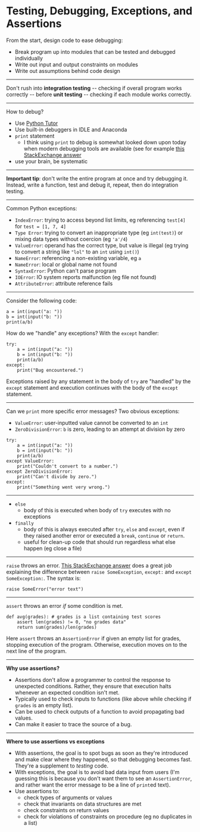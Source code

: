 


# Testing, Debugging, Exceptions, and Assertions
From the start, design code to ease debugging:
* Break program up into modules that can be tested and debugged individually
* Write out input and output constraints on modules
* Write out assumptions behind code design
***
Don't rush into **integration testing** -- checking if overall program works correctly -- before **unit testing** -- checking if each module works correctly.
***
How to debug?
* Use [Python Tutor](https://pythontutor.com/)
* Use built-in debuggers in IDLE and Anaconda
* `print` statement
	* I think using `print` to debug is somewhat looked down upon today when modern debugging tools are available (see for example [this StackExchange answer](https://stackoverflow.com/a/189570)
* use your brain, be systematic
***
**Important tip**: don't write the entire program at once and try debugging it. Instead, write a function, test and debug it, repeat, then do integration testing.
***
Common Python exceptions:
* `IndexError`: trying to access beyond list limits, eg referencing `test[4]` for `test = [1, 7, 4]`
* `Type Error`: trying to convert an inappropriate type (eg `int(test)`) or mixing data types without coercion (eg `'a'/4`)
* `ValueError`: operand has the correct type, but value is illegal (eg trying to convert a string like `"lol"` to an `int` using `int()`)
* `NameError`: referencing a non-existing variable, eg `a`
* `NameError`: local or global name not found
* `SyntaxError`: Python can't parse program
* `IOError`: IO system reports malfunction (eg file not found)
* `AttributeError`: attribute reference fails
***
Consider the following code:
```
a = int(input("a: "))
b = int(input("b: "))
print(a/b)
```
How do we "handle" any exceptions? With the `except` handler:
```
try:
	a = int(input("a: "))
	b = int(input("b: "))
	print(a/b)
except:
	print("Bug encountered.")
```
Exceptions raised by any statement in the body of `try` are "handled" by the `except` statement and execution continues with the body of the `except` statement.
***
Can we `print` more specific error messages? Two obvious exceptions: 
* `ValueError`: user-inputted value cannot be converted to an `int`
* `ZeroDivisionError`: `b` is zero, leading to an attempt at division by zero
```
try:
	a = int(input("a: "))
	b = int(input("b: "))
	print(a/b)
except ValueError:
	print("Couldn't convert to a number.")
except ZeroDivisionError:
	print("Can't divide by zero.")
except:
	print("Something went very wrong.")
```
***
* `else`
	* body of this is executed when body of `try` executes with no exceptions
* `finally`
	* body of this is always executed after `try`, `else` and `except`, even if they raised another error or executed a `break`, `continue` or `return`.
	* useful for clean-up code that should run regardless what else happen (eg close a file)
***
`raise` throws an error.
[This StackExchange answer](https://stackoverflow.com/a/56942544/21174206) does a great job explaining the difference between `raise SomeException`, `except:` and `except SomeException:`. 
The syntax is:
```
raise SomeError("error text")
```
***
 `assert` throws an error *if* some condition is met. 
```
def avg(grades): # grades is a list containing test scores
	assert len(grades) != 0, "no grades data"
	return sum(grades)/len(grades)
```
Here `assert` throws an `AssertionError` if given an empty list for grades, stopping execution of the program. Otherwise, execution moves on to the next line of the program.
***
**Why use assertions?**
* Assertions don't allow a programmer to control the response to unexpected conditions. Rather, they ensure that execution halts whenever an expected condition isn't met.
* Typically used to check inputs to functions (like above while checking if `grades` is an empty list).
* Can be used to check outputs of a function to avoid propagating bad values.
* Can make it easier to trace the source of a bug.
***
**Where to use assertions vs exceptions**
* With assertions, the goal is to spot bugs as soon as they're introduced and make clear where they happened, so that debugging becomes fast. They're a supplement to *testing* code.
* With exceptions, the goal is to avoid bad data input from users (I'm guessing this is because you don't want them to see an `AssertionError`, and rather want the error message to be a line of `print`ed text).
* Use assertions to:
	* check types of arguments or values
	* check that invariants on data structures are met
	* check constraints on return values
	* check for violations of constraints on procedure (eg no duplicates in a list) 
